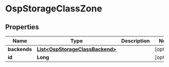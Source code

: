 # OspStorageClassZone

## Properties
Name | Type | Description | Notes
------------ | ------------- | ------------- | -------------
**backends** | [**List&lt;OspStorageClassBackend&gt;**](OspStorageClassBackend.md) |  |  [optional]
**id** | **Long** |  |  [optional]
